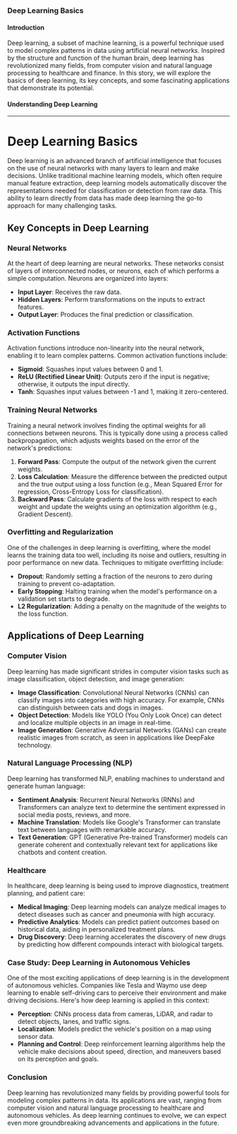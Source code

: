 ### Deep Learning Basics

#### Introduction

Deep learning, a subset of machine learning, is a powerful technique used to model complex patterns in data using artificial neural networks. Inspired by the structure and function of the human brain, deep learning has revolutionized many fields, from computer vision and natural language processing to healthcare and finance. In this story, we will explore the basics of deep learning, its key concepts, and some fascinating applications that demonstrate its potential.

#### Understanding Deep Learning

---

# Deep Learning Basics

Deep learning is an advanced branch of artificial intelligence that focuses on the use of neural networks with many layers to learn and make decisions. Unlike traditional machine learning models, which often require manual feature extraction, deep learning models automatically discover the representations needed for classification or detection from raw data. This ability to learn directly from data has made deep learning the go-to approach for many challenging tasks.

## Key Concepts in Deep Learning

### Neural Networks

At the heart of deep learning are neural networks. These networks consist of layers of interconnected nodes, or neurons, each of which performs a simple computation. Neurons are organized into layers:
- **Input Layer**: Receives the raw data.
- **Hidden Layers**: Perform transformations on the inputs to extract features.
- **Output Layer**: Produces the final prediction or classification.

### Activation Functions

Activation functions introduce non-linearity into the neural network, enabling it to learn complex patterns. Common activation functions include:
- **Sigmoid**: Squashes input values between 0 and 1.
- **ReLU (Rectified Linear Unit)**: Outputs zero if the input is negative; otherwise, it outputs the input directly.
- **Tanh**: Squashes input values between -1 and 1, making it zero-centered.

### Training Neural Networks

Training a neural network involves finding the optimal weights for all connections between neurons. This is typically done using a process called backpropagation, which adjusts weights based on the error of the network's predictions:
1. **Forward Pass**: Compute the output of the network given the current weights.
2. **Loss Calculation**: Measure the difference between the predicted output and the true output using a loss function (e.g., Mean Squared Error for regression, Cross-Entropy Loss for classification).
3. **Backward Pass**: Calculate gradients of the loss with respect to each weight and update the weights using an optimization algorithm (e.g., Gradient Descent).

### Overfitting and Regularization

One of the challenges in deep learning is overfitting, where the model learns the training data too well, including its noise and outliers, resulting in poor performance on new data. Techniques to mitigate overfitting include:
- **Dropout**: Randomly setting a fraction of the neurons to zero during training to prevent co-adaptation.
- **Early Stopping**: Halting training when the model's performance on a validation set starts to degrade.
- **L2 Regularization**: Adding a penalty on the magnitude of the weights to the loss function.

## Applications of Deep Learning

### Computer Vision

Deep learning has made significant strides in computer vision tasks such as image classification, object detection, and image generation:
- **Image Classification**: Convolutional Neural Networks (CNNs) can classify images into categories with high accuracy. For example, CNNs can distinguish between cats and dogs in images.
- **Object Detection**: Models like YOLO (You Only Look Once) can detect and localize multiple objects in an image in real-time.
- **Image Generation**: Generative Adversarial Networks (GANs) can create realistic images from scratch, as seen in applications like DeepFake technology.

### Natural Language Processing (NLP)

Deep learning has transformed NLP, enabling machines to understand and generate human language:
- **Sentiment Analysis**: Recurrent Neural Networks (RNNs) and Transformers can analyze text to determine the sentiment expressed in social media posts, reviews, and more.
- **Machine Translation**: Models like Google's Transformer can translate text between languages with remarkable accuracy.
- **Text Generation**: GPT (Generative Pre-trained Transformer) models can generate coherent and contextually relevant text for applications like chatbots and content creation.

### Healthcare

In healthcare, deep learning is being used to improve diagnostics, treatment planning, and patient care:
- **Medical Imaging**: Deep learning models can analyze medical images to detect diseases such as cancer and pneumonia with high accuracy.
- **Predictive Analytics**: Models can predict patient outcomes based on historical data, aiding in personalized treatment plans.
- **Drug Discovery**: Deep learning accelerates the discovery of new drugs by predicting how different compounds interact with biological targets.

### Case Study: Deep Learning in Autonomous Vehicles

One of the most exciting applications of deep learning is in the development of autonomous vehicles. Companies like Tesla and Waymo use deep learning to enable self-driving cars to perceive their environment and make driving decisions. Here's how deep learning is applied in this context:
- **Perception**: CNNs process data from cameras, LiDAR, and radar to detect objects, lanes, and traffic signs.
- **Localization**: Models predict the vehicle's position on a map using sensor data.
- **Planning and Control**: Deep reinforcement learning algorithms help the vehicle make decisions about speed, direction, and maneuvers based on its perception and goals.

### Conclusion

Deep learning has revolutionized many fields by providing powerful tools for modeling complex patterns in data. Its applications are vast, ranging from computer vision and natural language processing to healthcare and autonomous vehicles. As deep learning continues to evolve, we can expect even more groundbreaking advancements and applications in the future.
